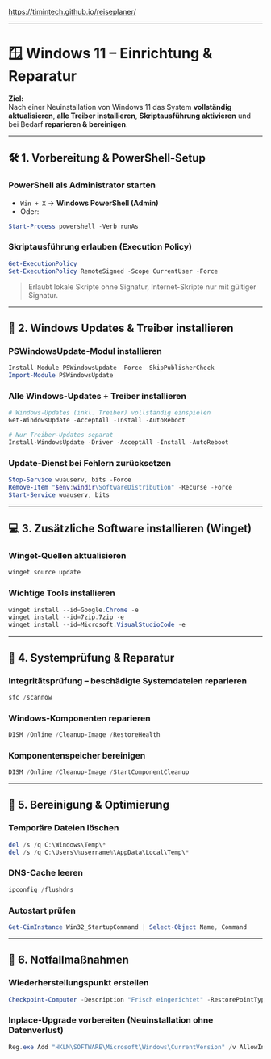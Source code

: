 https://timintech.github.io/reiseplaner/


---

# 🪟 Windows 11 – Einrichtung & Reparatur

**Ziel:**  
Nach einer Neuinstallation von Windows 11 das System **vollständig aktualisieren**, **alle Treiber installieren**, **Skriptausführung aktivieren** und bei Bedarf **reparieren & bereinigen**.

---

## 🛠️ 1. Vorbereitung & PowerShell-Setup

### PowerShell als Administrator starten
- `Win + X` → **Windows PowerShell (Admin)**
- Oder:
```powershell
Start-Process powershell -Verb runAs
````

### Skriptausführung erlauben (Execution Policy)

```powershell
Get-ExecutionPolicy
Set-ExecutionPolicy RemoteSigned -Scope CurrentUser -Force
```

> Erlaubt lokale Skripte ohne Signatur, Internet-Skripte nur mit gültiger Signatur.

---

## 🔄 2. Windows Updates & Treiber installieren

### PSWindowsUpdate-Modul installieren

```powershell
Install-Module PSWindowsUpdate -Force -SkipPublisherCheck
Import-Module PSWindowsUpdate
```

### Alle Windows-Updates + Treiber installieren

```powershell
# Windows-Updates (inkl. Treiber) vollständig einspielen
Get-WindowsUpdate -AcceptAll -Install -AutoReboot

# Nur Treiber-Updates separat
Install-WindowsUpdate -Driver -AcceptAll -Install -AutoReboot
```

### Update-Dienst bei Fehlern zurücksetzen

```powershell
Stop-Service wuauserv, bits -Force
Remove-Item "$env:windir\SoftwareDistribution" -Recurse -Force
Start-Service wuauserv, bits
```

---

## 💻 3. Zusätzliche Software installieren (Winget)

### Winget-Quellen aktualisieren

```powershell
winget source update
```

### Wichtige Tools installieren

```powershell
winget install --id=Google.Chrome -e
winget install --id=7zip.7zip -e
winget install --id=Microsoft.VisualStudioCode -e
```

---

## 🧰 4. Systemprüfung & Reparatur

### Integritätsprüfung – beschädigte Systemdateien reparieren

```powershell
sfc /scannow
```

### Windows-Komponenten reparieren

```powershell
DISM /Online /Cleanup-Image /RestoreHealth
```

### Komponentenspeicher bereinigen

```powershell
DISM /Online /Cleanup-Image /StartComponentCleanup
```

---

## 🧹 5. Bereinigung & Optimierung

### Temporäre Dateien löschen

```powershell
del /s /q C:\Windows\Temp\*
del /s /q C:\Users\%username%\AppData\Local\Temp\*
```

### DNS-Cache leeren

```powershell
ipconfig /flushdns
```

### Autostart prüfen

```powershell
Get-CimInstance Win32_StartupCommand | Select-Object Name, Command
```

---

## 🚨 6. Notfallmaßnahmen

### Wiederherstellungspunkt erstellen

```powershell
Checkpoint-Computer -Description "Frisch eingerichtet" -RestorePointType MODIFY_SETTINGS
```

### Inplace-Upgrade vorbereiten (Neuinstallation ohne Datenverlust)

```powershell
Reg.exe Add "HKLM\SOFTWARE\Microsoft\Windows\CurrentVersion" /v AllowInplaceUpgrade /t REG_DWORD /f /d 1
```
